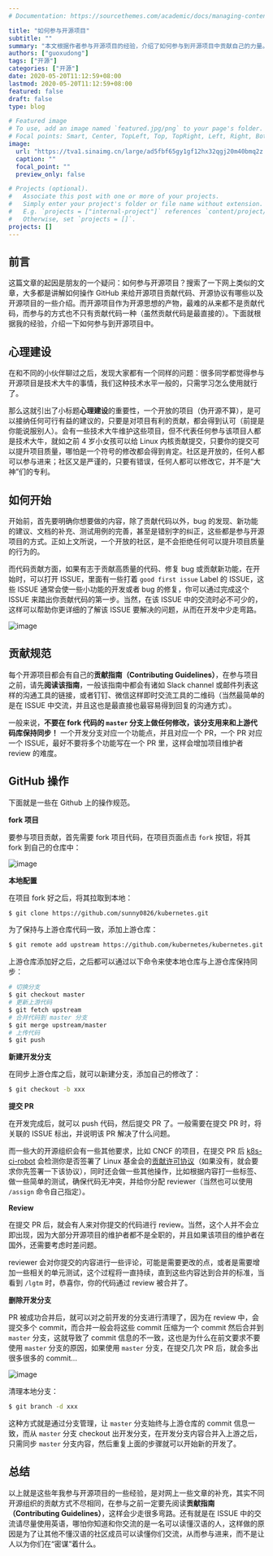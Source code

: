 ```yaml
---
# Documentation: https://sourcethemes.com/academic/docs/managing-content/

title: "如何参与开源项目"
subtitle: ""
summary: "本文根据作者参与开源项目的经验，介绍了如何参与到开源项目中贡献自己的力量。"
authors: ["guoxudong"]
tags: ["开源"]
categories: ["开源"]
date: 2020-05-20T11:12:59+08:00
lastmod: 2020-05-20T11:12:59+08:00
featured: false
draft: false
type: blog

# Featured image
# To use, add an image named `featured.jpg/png` to your page's folder.
# Focal points: Smart, Center, TopLeft, Top, TopRight, Left, Right, BottomLeft, Bottom, BottomRight.
image:
  url: "https://tva1.sinaimg.cn/large/ad5fbf65gy1gf12hx32qgj20m40bmq2z.jpg"
  caption: ""
  focal_point: ""
  preview_only: false

# Projects (optional).
#   Associate this post with one or more of your projects.
#   Simply enter your project's folder or file name without extension.
#   E.g. `projects = ["internal-project"]` references `content/project/deep-learning/index.md`.
#   Otherwise, set `projects = []`.
projects: []
---
```

## 前言

这篇文章的起因是朋友的一个疑问：如何参与开源项目？搜索了一下网上类似的文章，大多都是讲解如何操作 GitHub 来给开源项目贡献代码、开源协议有哪些以及开源项目的一些介绍。而开源项目作为开源思想的产物，最难的从来都不是贡献代码，而参与的方式也不只有贡献代码一种（虽然贡献代码是最直接的）。下面就根据我的经验，介绍一下如何参与到开源项目中。

## 心理建设

在和不同的小伙伴聊过之后，发现大家都有一个同样的问题：很多同学都觉得参与开源项目是技术大牛的事情，我们这种技术水平一般的，只需学习怎么使用就行了。

那么这就引出了小标题**心理建设**的重要性，一个开放的项目（伪开源不算），是可以接纳任何可行有益的建议的，只要是对项目有利的贡献，都会得到认可（前提是你能说服别人）。会有一些技术大牛维护这些项目，但不代表任何参与该项目人都是技术大牛，就如之前 4 岁小女孩可以给 Linux 内核贡献提交，只要你的提交可以提升项目质量，哪怕是一个符号的修改都会得到肯定。社区是开放的，任何人都可以参与进来；社区又是严谨的，只要有错误，任何人都可以修改它，并不是“大神”们的专利。

## 如何开始

开始前，首先要明确你想要做的内容，除了贡献代码以外，bug 的发现、新功能的建议、文档的补充、测试用例的完善，甚至是错别字的纠正，这些都是参与开源项目的方式。正如上文所说，一个开放的社区，是不会拒绝任何可以提升项目质量的行为的。

而代码贡献方面，如果有志于贡献高质量的代码、修复 bug 或贡献新功能，在开始时，可以打开 ISSUE，里面有一些打着 `good first issue` Label 的 ISSUE，这些 ISSUE 通常会使一些小功能的开发或者 bug 的修复，你可以通过完成这个 ISSUE 来踏出你贡献代码的第一步。当然，在该 ISSUE 中的交流时必不可少的，这样可以帮助你更详细的了解该 ISSUE 要解决的问题，从而在开发中少走弯路。

![image](https://tvax4.sinaimg.cn/large/ad5fbf65gy1gf0ylqtijgj20sx0bjabu.jpg)

## 贡献规范

每个开源项目都会有自己的**贡献指南（Contributing Guidelines）**，在参与项目之前，请先**阅读该指南**，一般该指南中都会有诸如 Slack channel 或邮件列表这样的沟通工具的链接，或者钉钉、微信这样即时交流工具的二维码（当然最简单的是在 ISSUE 中交流，并且这也是最直接也最容易得到回复的沟通方式）。

一般来说，**不要在 fork 代码的 `master` 分支上做任何修改，该分支用来和上游代码库保持同步！** 一个开发分支对应一个功能点，并且对应一个 PR，一个 PR 对应一个 ISSUE，最好不要将多个功能写在一个 PR 里，这样会增加项目维护者 review 的难度。

## GitHub 操作

下面就是一些在 Github 上的操作规范。

**fork 项目**

要参与项目贡献，首先需要 fork 项目代码，在项目页面点击 `fork` 按钮，将其 fork 到自己的仓库中：

![image](https://tvax2.sinaimg.cn/large/ad5fbf65gy1gf05j7h9uzj20ty07ywfd.jpg)

**本地配置**

在项目 fork 好之后，将其拉取到本地：

```bash
$ git clone https://github.com/sunny0826/kubernetes.git
```

为了保持与上游仓库代码一致，添加上游仓库：

```bash
$ git remote add upstream https://github.com/kubernetes/kubernetes.git
```

上游仓库添加好之后，之后都可以通过以下命令来使本地仓库与上游仓库保持同步：

```bash
# 切换分支
$ git checkout master
# 更新上游代码
$ git fetch upstream
# 合并代码到 master 分支
$ git merge upstream/master
# 上传代码
$ git push
```

**新建开发分支**

在同步上游仓库之后，就可以新建分支，添加自己的修改了：

```bash
$ git checkout -b xxx
```

**提交 PR**

在开发完成后，就可以 push 代码，然后提交 PR 了。一般需要在提交 PR 时，将关联的 ISSUE 标出，并说明该 PR 解决了什么问题。

而一些大的开源组织会有一些其他要求，比如 CNCF 的项目，在提交 PR 后 [k8s-ci-robot](https://github.com/k8s-ci-robot) 会检测你是否签署了 Linux 基金会的[贡献许可协议](https://identity.linuxfoundation.org/projects/cncf)（如果没有，就会要求你先签署一下该协议），同时还会做一些其他操作，比如根据内容打一些标签、做一些简单的测试，确保代码无冲突，并给你分配 reviewer（当然也可以使用 `/assign` 命令自己指定）。

**Review**

在提交 PR 后，就会有人来对你提交的代码进行 review。当然，这个人并不会立即出现，因为大部分开源项目的维护者都不是全职的，并且如果该项目的维护者在国外，还需要考虑时差问题。

reviewer 会对你提交的内容进行一些评论，可能是需要更改的点，或者是需要增加一些相关的单元测试，这个过程将一直持续，直到这些内容达到合并的标准，当看到 `/lgtm` 时，恭喜你，你的代码通过 review 被合并了。

**删除开发分支**

PR 被成功合并后，就可以对之前开发的分支进行清理了，因为在 review 中，会提交多个 commit，而合并一般会将这些 commit 压缩为一个 commit 然后合并到 `master` 分支，这就导致了 commit 信息的不一致，这也是为什么在前文要求不要使用 `master` 分支的原因，如果使用 `master` 分支，在提交几次 PR 后，就会多出很多很多的 commit...

![image](https://tvax4.sinaimg.cn/large/ad5fbf65gy1gf07ejzdglj20mb04fdg6.jpg)

清理本地分支：

```bash
$ git branch -d xxx
```

这种方式就是通过分支管理，让 `master` 分支始终与上游仓库的 commit 信息一致，而从 `master` 分支 checkout 出开发分支，在开发分支内容合并入上游之后，只需同步 `master` 分支内容，然后重复上面的步骤就可以开始新的开发了。

## 总结

以上就是这些年我参与开源项目的一些经验，是对网上一些文章的补充，其实不同开源组织的贡献方式不尽相同，在参与之前一定要先阅读**贡献指南（Contributing Guidelines）**，这样会少走很多弯路。还有就是在 ISSUE 中的交流请尽量使用英语，哪怕你知道和你交流的是一名可以读懂汉语的人，这样做的原因是为了让其他不懂汉语的社区成员可以读懂你们交流，从而参与进来，而不是让人以为你们在“密谋”着什么。
